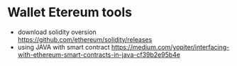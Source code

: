 # Wallet Etereum tools
- download solidity oversion https://github.com/ethereum/solidity/releases 
- using JAVA with smart contract https://medium.com/yopiter/interfacing-with-ethereum-smart-contracts-in-java-cf39b2e95b4e

